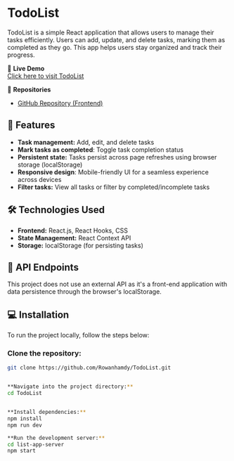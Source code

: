 # TodoList

TodoList is a simple React application that allows users to manage their tasks efficiently. Users can add, update, and delete tasks, marking them as completed as they go. This app helps users stay organized and track their progress.

🚀 **Live Demo**  
[Click here to visit TodoList](https://rowanhamdy.github.io/TodoList/)

📂 **Repositories**  
- [GitHub Repository (Frontend)](https://github.com/Rowanhamdy/TodoList)

## 📑 Features

- **Task management:** Add, edit, and delete tasks
- **Mark tasks as completed**: Toggle task completion status
- **Persistent state:** Tasks persist across page refreshes using browser storage (localStorage)
- **Responsive design**: Mobile-friendly UI for a seamless experience across devices
- **Filter tasks:** View all tasks or filter by completed/incomplete tasks

## 🛠️ Technologies Used

- **Frontend:** React.js, React Hooks, CSS
- **State Management:** React Context API
- **Storage:** localStorage (for persisting tasks)

## 📌 API Endpoints

This project does not use an external API as it's a front-end application with data persistence through the browser's localStorage.

## 💻 Installation

To run the project locally, follow the steps below:


### Clone the repository:
```bash
git clone https://github.com/Rowanhamdy/TodoList.git


**Navigate into the project directory:**
cd TodoList


**Install dependencies:**
npm install
npm run dev

**Run the development server:**
cd list-app-server
npm start

```



